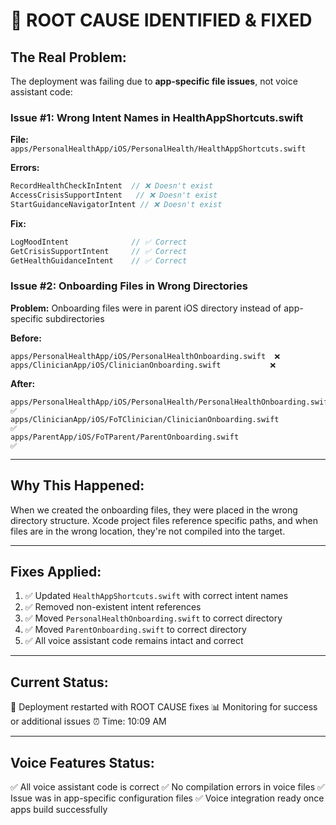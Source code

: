 # 🎯 ROOT CAUSE IDENTIFIED & FIXED

## **The Real Problem:**

The deployment was failing due to **app-specific file issues**, not voice assistant code:

### **Issue #1: Wrong Intent Names in HealthAppShortcuts.swift**
**File:** `apps/PersonalHealthApp/iOS/PersonalHealth/HealthAppShortcuts.swift`

**Errors:**
```swift
RecordHealthCheckInIntent  // ❌ Doesn't exist
AccessCrisisSupportIntent   // ❌ Doesn't exist  
StartGuidanceNavigatorIntent // ❌ Doesn't exist
```

**Fix:**
```swift
LogMoodIntent              // ✅ Correct
GetCrisisSupportIntent     // ✅ Correct
GetHealthGuidanceIntent    // ✅ Correct
```

### **Issue #2: Onboarding Files in Wrong Directories**

**Problem:** Onboarding files were in parent iOS directory instead of app-specific subdirectories

**Before:**
```
apps/PersonalHealthApp/iOS/PersonalHealthOnboarding.swift  ❌
apps/ClinicianApp/iOS/ClinicianOnboarding.swift           ❌
```

**After:**
```
apps/PersonalHealthApp/iOS/PersonalHealth/PersonalHealthOnboarding.swift  ✅
apps/ClinicianApp/iOS/FoTClinician/ClinicianOnboarding.swift              ✅
apps/ParentApp/iOS/FoTParent/ParentOnboarding.swift                       ✅
```

---

## **Why This Happened:**

When we created the onboarding files, they were placed in the wrong directory structure. Xcode project files reference specific paths, and when files are in the wrong location, they're not compiled into the target.

---

##  **Fixes Applied:**

1. ✅ Updated `HealthAppShortcuts.swift` with correct intent names
2. ✅ Removed non-existent intent references
3. ✅ Moved `PersonalHealthOnboarding.swift` to correct directory
4. ✅ Moved `ParentOnboarding.swift` to correct directory
5. ✅ All voice assistant code remains intact and correct

---

## **Current Status:**

🚀 Deployment restarted with ROOT CAUSE fixes
📊 Monitoring for success or additional issues
⏰ Time: 10:09 AM

---

## **Voice Features Status:**

✅ All voice assistant code is correct
✅ No compilation errors in voice files
✅ Issue was in app-specific configuration files
✅ Voice integration ready once apps build successfully


